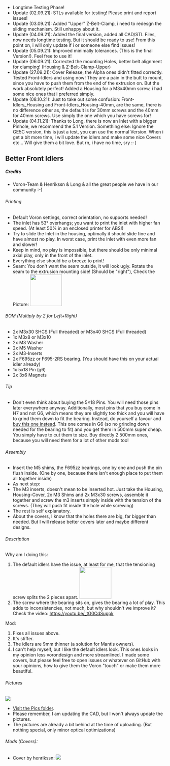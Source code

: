 - Longtime Testing Phase!
- Update (02.09.21): STLs available for testing! Please print and report issues!
- Update (03.09.21): Added "Upper" Z-Belt-Clamp, i need to redesgn the sliding mechanism. Still unhappy about it.
- Update (04.09.21): Added the final version, added all CAD/STL Files, now needs longtime testing. But it should be ready to use! From this point on, i will only update if i or someone else find issues!
- Update (05.09.21): Improved minimally tolerances. (This is the final Version!). Feel free to use it!
- Update (06.09.21): Corrected the mounting Holes, better belt alignment for clamping! (Housing & Z-Belt-Clamp-Upper)
- Update (27.09.21): Cover Release, the Alpha ones didn't fitted correctly. Tested Front-Idlers and using now! They are a pain in the butt to mount, since you have to push them from the end of the extrusion on. But the work absolutely perfect! Added a Housing for a M3x40mm screw, i had some nice ones that i preferred simply.
- Update (08.10.21): Just to take out some confusion: Front-Idlers_Housing and Front-Idlers_Housing-40mm, are the same, there is no difference other as, the default is for 30mm screws and the 40mm for 40mm screws. Use simply the one which you have screws for!
- Update (04.11.21): Thanks to Long, there is now an Inlet with a bigger Pinhole, we recommend the 5.1 Version. Something else: Ignore the GE5C version, this is just a test, you can use the normal Version. When i get a bit more time, i will update the idlers and make some nice Covers etc... Will give them a bit love. But rn, i have no time, sry :-(

## Better Front Idlers
##### Credits
- Voron-Team & Henrikssn & Long & all the great people we have in our community :-)

###### Printing
- Default Voron settings, correct orientation, no supports needed!
- The inlet has 53° overhangs; you want to print the inlet with higher fan speed. (At least 50% in an enclosed printer for ABS!)
- Try to slide the Inlet in the housing, optimally it should slide fine and have almost no play. In worst case, print the inlet with even more fan and slower!
- Keep in mind, no play is impossible, but there should be only minimal axial play, only in the front of the inlet.
- Everything else should be a breeze to print!
- Seam: You don't want the seam outside, it will look ugly. Rotate the seam to the extrusion mounting side! (Should be "right"), Check the Picture: <img src="https://github.com/Ramalama2/Voron-2-Mods/raw/main/Front_Idlers/Tipp-Seam.jpg" height="100">

###### BOM (Multiply by 2 for Left+Right)
- 2x M3x30 SHCS (Full threaded) or M3x40 SHCS (Full threaded)
- 1x M3x8 or M3x10
- 2x M3 Washer
- 2x M5 Washer
- 2x M3-Inserts
- 2x F695zz or F695-2RS bearing. (You should have this on your actual idler already)
- 1x 5x18 Pin (g6)
- 2x 3x6 Magnets

###### Tip
- Don't even think about buying the 5×18 Pins. You will need those pins later everywhere anyway. Additionally, most pins that you buy come in H7 and not G6, which means they are slightly too thick and you will have to grind them down to fit the bearing. Instead, do yourself a favour and [buy this one instead](https://a.aliexpress.com/_mLkPTBH). This one comes in G6 (so no grinding down needed for the bearing to fit) and you get them in 500mm super cheap. You simply have to cut them to size. Buy directly 2 500mm ones, because you will need them for a lot of other mods too!

###### Assembly
- Insert the M5 shims, the F695zz bearings, one by one and push the pin flush inside. (One by one, because there isn't enough place to put them all together inside)
- As next step:
- The M3 inserts, doesn't mean to be inserted hot. Just take the Housing, Housing-Cover, 2x M3 Shims and 2x M3x30 screws, assemble it together and screw the m3 inserts simply inside with the tension of the screws. (They will push fit inside the hole while screwing)
- The rest is self explanatory.
- About the covers, I know that the holes there are big, far bigger than needed. But I will release better covers later and maybe different designs.

###### Description
Why am I doing this:
1. The default idlers have the issue, at least for me, that the tensioning screw splits the 2 pieces apart. <img src="https://github.com/Ramalama2/Voron-2-Mods/raw/main/Front_Idlers/Pics/Default_Idlers1.jpg" height="100">
2. The screw where the bearing sits on, gives the bearing a lot of play. This adds to inconsistencies, not much, but why shouldn't we improve it? Check the video: https://youtu.be/_tG0CdSuppk

Mod:
1. Fixes all issues above.
2. It's stiffer.
3. The idlers are 9mm thinner (a solution for Mantis owners).
4. I can't help myself, but I like the default idlers look. This ones looks in my opinion less vorondesign and more streamlined. I made some covers, but please feel free to open issues or whatever on GitHub with your opinions, how to give them the Voron "touch" or make them more beautiful.

###### Pictures

![](https://github.com/Ramalama2/Voron-2-Mods/raw/main/Front_Idlers/Explosion_v2.jpg)

- [Visit the Pics folder](https://github.com/clee/Voron-2-Mods/tree/main/Front_Idlers/Pics).
- Please remember, I am updating the CAD, but I won't always update the pictures.
- The pictures are already a bit behind at the time of uploading. (But nothing special, only minor optical optimizations)

###### Mods (Covers):
- Cover by henrikssn:
![](https://github.com/Ramalama2/Voron-2-Mods/raw/main/Front_Idlers/henrikssn-cover.jpg)